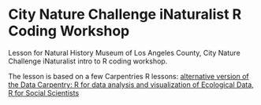 # City Nature Challenge iNaturalist R Coding Workshop

Lesson for Natural History Museum of Los Angeles County, City Nature Challenge iNaturalist intro to R coding workshop. 

The lesson is based on a few Carpentries R lessons: [alternative version of the Data Carpentry: R for data analysis and visualization of Ecological Data](https://github.com/datacarpentry/R-ecology-lesson-alternative), [R for Social Scientists](https://datacarpentry.org/r-socialsci/)
